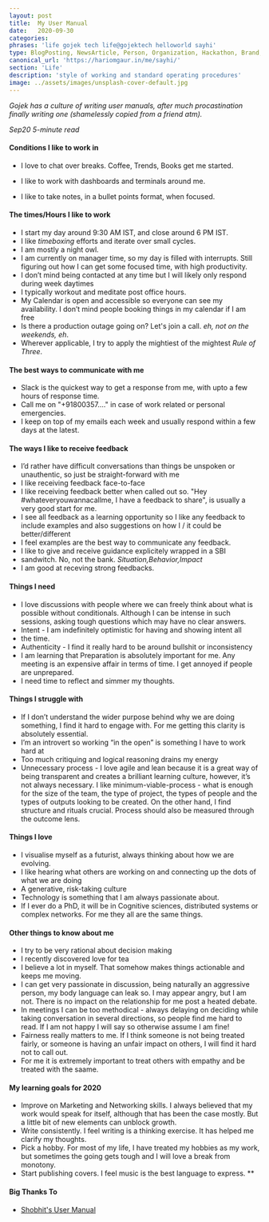 ```yaml
---
layout: post
title:  My User Manual
date:   2020-09-30
categories:
phrases: 'life gojek tech life@gojektech helloworld sayhi'
type: BlogPosting, NewsArticle, Person, Organization, Hackathon, Brand, Atlas, Guide
canonical_url: 'https://hariomgaur.in/me/sayhi/'
section: 'Life'
description: 'style of working and standard operating procedures'
image: ../assets/images/unsplash-cover-default.jpg
---
```


*Gojek has a culture of writing user manuals, after much procastination finally writing one (shamelessly copied from a friend atm).*

*Sep20 5-minute read*

#### Conditions I like to work in
- I love to chat over breaks. Coffee, Trends, Books get me started.
* I like to work with dashboards and terminals around me.
+ I like to take notes, in a bullet points format, when focused.

#### The times/Hours I like to work

- I start my day around 9:30 AM IST, and close around 6 PM IST.
- I like *timeboxing* efforts and iterate over small cycles.
- I am mostly a night owl.
- I am currently on manager time, so my day is filled with interrupts. Still figuring out how I can get some focused time, with high productivity.
- I don’t mind being contacted at any time but I will likely only respond during week daytimes
- I typically workout and meditate post office hours.
- My Calendar is open and accessible so everyone can see my availability. I don’t mind people booking things in my calendar if I am free
- Is there a production outage going on? Let's join a call. *eh, not on the weekends, eh*.
- Wherever applicable, I try to apply the mightiest of the mightest *Rule of Three*.

#### The best ways to communicate with me

- Slack is the quickest way to get a response from me, with upto a few hours of response time.
- Call me on "+91800357...." in case of work related or personal emergencies.
- I keep on top of my emails each week and usually respond within a few days at the latest.

#### The ways I like to receive feedback

- I’d rather have difficult conversations than things be unspoken or unauthentic, so just be straight-forward with me
- I like receiving feedback face-to-face
- I like receiving feedback better when called out so. "Hey #whateveryouwannacallme, I have a feedback to share", is usually a very good start for me.
- I see all feedback as a learning opportunity so I like any feedback to include examples and also suggestions on how I / it could be better/different
- I feel examples are the best way to communicate any feedback.
- I like to give and receive guidance explicitely wrapped in a SBI
- sandwitch. No, not the bank. *Situation,Behavior,Impact*
- I am good at receving strong feedbacks.

#### Things I need

- I love discussions with people where we can freely think about what is possible without conditionals. Although I can be intense in such sessions, asking tough questions which may have no clear answers.
- Intent - I am indefinitely optimistic for having and showing intent all
- the time.
- Authenticity - I find it really hard to be around bullshit or inconsistency
- I am learning that Preparation is absolutely important for me. Any meeting is an expensive affair in terms of time. I get annoyed if people are unprepared.
- I need time to reflect and simmer my thoughts.

#### Things I struggle with

- If I don’t understand the wider purpose behind why we are doing something, I find it hard to engage with. For me getting this clarity is absolutely essential.
- I’m an introvert so working “in the open” is something I have to work hard at
- Too much critiquing and logical reasoning drains my energy
- Unnecessary process - I love agile and lean because it is a great way of being transparent and creates a brilliant learning culture, however, it’s not always necessary. I like minimum-viable-process - what is enough for the size of the team, the type of project, the types of people and the types of outputs looking to be created. On the other hand, I find structure and rituals crucial. Process should also be measured through the outcome lens.

#### Things I love

- I visualise myself as a futurist, always thinking about how we are evolving.
- I like hearing what others are working on and connecting up the dots of what we are doing
- A generative, risk-taking culture
- Technology is something that I am always passionate about.
- If I ever do a PhD, it will be in Cognitive sciences, distributed systems or complex networks. For me they all are the same things.

#### Other things to know about me

- I try to be very rational about decision making
- I recently discovered love for tea
- I believe a lot in myself. That somehow makes things actionable and keeps me moving.
- I can get very passionate in discussion, being naturally an aggressive person, my body language can leak so. I may appear angry, but I am not. There is no impact on the relationship for me post a heated debate.
- In meetings I can be too methodical - always delaying on deciding while taking conversation in several directions, so people find me hard to read. If I am not happy I will say so otherwise assume I am fine!
- Fairness really matters to me. If I think someone is not being treated fairly, or someone is having an unfair impact on others, I will find it hard not to call out.
- For me it is extremely important to treat others with empathy and be treated with the saame.

#### My learning goals for 2020

- Improve on Marketing and Networking skills. I always believed that my work would speak for itself, although that has been the case mostly. But a little bit of new elements can unblock growth.
- Write consistently. I feel writing is a thinking exercise. It has helped me clarify my thoughts.
- Pick a hobby. For most of my life, I have treated my hobbies as my work, but sometimes the going gets tough and I will love a break from monotony.
- Start publishing covers. I feel music is the best language to express.
**

#### Big Thanks To
- [Shobhit's User Manual](http://sinisterlight.com/post/my-user-manual/)
